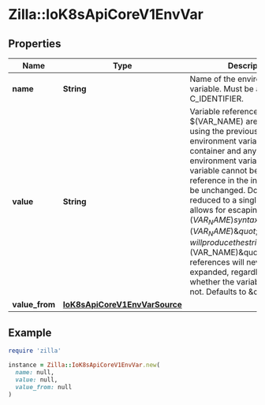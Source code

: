 # Zilla::IoK8sApiCoreV1EnvVar

## Properties

| Name | Type | Description | Notes |
| ---- | ---- | ----------- | ----- |
| **name** | **String** | Name of the environment variable. Must be a C_IDENTIFIER. |  |
| **value** | **String** | Variable references $(VAR_NAME) are expanded using the previously defined environment variables in the container and any service environment variables. If a variable cannot be resolved, the reference in the input string will be unchanged. Double $$ are reduced to a single $, which allows for escaping the $(VAR_NAME) syntax: i.e. \&quot;$$(VAR_NAME)\&quot; will produce the string literal \&quot;$(VAR_NAME)\&quot;. Escaped references will never be expanded, regardless of whether the variable exists or not. Defaults to \&quot;\&quot;. | [optional] |
| **value_from** | [**IoK8sApiCoreV1EnvVarSource**](IoK8sApiCoreV1EnvVarSource.md) |  | [optional] |

## Example

```ruby
require 'zilla'

instance = Zilla::IoK8sApiCoreV1EnvVar.new(
  name: null,
  value: null,
  value_from: null
)
```

